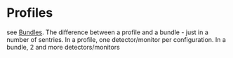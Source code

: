 # Profiles

see [Bundles](/docs/Tutorials/Bundle.md). The difference between a profile and a bundle - just in a number of sentries.
In a profile, one detector/monitor per configuration. In a bundle, 2 and more detectors/monitors

